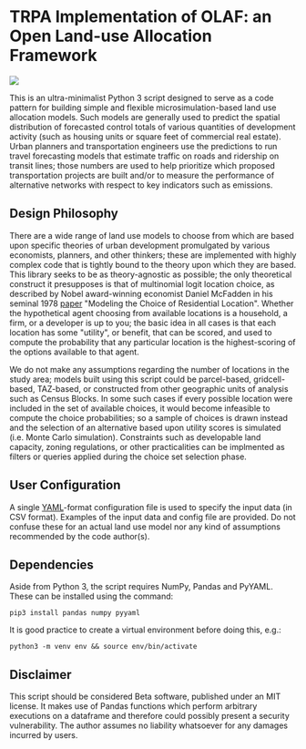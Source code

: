 # TRPA Implementation of OLAF: an Open Land-use Allocation Framework

![](https://upload.wikimedia.org/wikipedia/en/6/6d/Olaf_from_Disney%27s_Frozen.png?20151210060105)

This is an ultra-minimalist Python 3 script designed to serve as a code pattern for building simple and flexible microsimulation-based land use allocation models.  Such models are generally used to predict the spatial distribution of forecasted control totals of various quantities of development activity (such as housing units or square feet of commercial real estate).  Urban planners and transportation engineers use the predictions to run travel forecasting models that estimate traffic on roads and ridership on transit lines; those numbers are used to help prioritize which proposed transportation projects are built and/or to measure the performance of alternative networks with respect to key indicators such as emissions.

## Design Philosophy
There are a wide range of land use models to choose from which are based upon specific theories of urban development promulgated by various economists, planners, and other thinkers; these are implemented with highly complex code that is tightly bound to the theory upon which they are based.  This library seeks to be as theory-agnostic as possible; the only theoretical construct it presupposes is that of multinomial logit location choice, as described by Nobel award-winning economist Daniel McFadden in his seminal 1978 [paper](https://www.semanticscholar.org/paper/Modelling-the-Choice-of-Residential-Location-McFadden/55a63c2a72325a86de9a17814fb6243c132ac19a) "Modeling the Choice of Residential Location".  Whether the hypothetical agent choosing from available locations is a household, a firm, or a developer is up to you; the basic idea in all cases is that each location has some "utility", or benefit, that can be scored, and used to compute the probability that any particular location is the highest-scoring of the options available to that agent.

We do not make any assumptions regarding the number of locations in the study area; models built using this script could be parcel-based, gridcell-based, TAZ-based, or constructed from other geographic units of analysis such as Census Blocks.  In some such cases if every possible location were included in the set of available choices, it would become infeasible to compute the choice probabilities; so a sample of choices is drawn instead and the selection of an alternative based upon utility scores is simulated (i.e. Monte Carlo simulation). Constraints such as developable land capacity, zoning regulations, or other practicalities can be implmented as filters or queries applied during the choice set selection phase.

## User Configuration
A single [YAML](https://yaml.org/)-format configuration file is used to specify the input data (in CSV format).  Examples of the input data and config file are provided.  Do not confuse these for an actual land use model nor any kind of assumptions recommended by the code author(s).

## Dependencies
Aside from Python 3, the script requires NumPy, Pandas and PyYAML.  These can be installed using the command:

`pip3 install pandas numpy pyyaml`

It is good practice to create a virtual environment before doing this, e.g.:

`python3 -m venv env && source env/bin/activate`

## Disclaimer
This script should be considered Beta software, published under an MIT license.  It makes use of Pandas functions which perform arbitrary executions on a dataframe and therefore could possibly present a security vulnerability.  The author assumes no liability whatsoever for any damages incurred by users.
